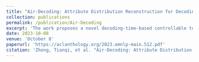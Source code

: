 ```yaml
---
title: "Air-Decoding: Attribute Distribution Reconstruction for Decoding-Time Controllable Text Generation"
collection: publications
permalink: /publication/Air-Decoding
excerpt: 'The work proposes a novel decoding-time-based controllable text generation framework, where we introduce an Attribute Distribution Reconstruction method to effectively overcome the problem of Attribute Collapse in traditional decoding-time-based CTG.'
date: 2023-10-08
venue: 'October 8'
paperurl: 'https://aclanthology.org/2023.emnlp-main.512.pdf'
citation: 'Zhong, Tianqi, et al. "Air-Decoding: Attribute Distribution Reconstruction for Decoding-Time Controllable Text Generation." Proceedings of the 2023 Conference on Empirical Methods in Natural Language Processing. 2023.'
---
```


